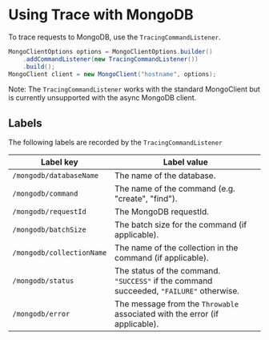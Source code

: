 # Using Trace with MongoDB

To trace requests to MongoDB, use the `TracingCommandListener`.

```java
MongoClientOptions options = MongoClientOptions.builder()
    .addCommandListener(new TracingCommandListener())
    .build();
MongoClient client = new MongoClient("hostname", options);
```

Note: The `TracingCommandListener` works with the standard MongoClient but is currently unsupported with the async MongoDB client.

## Labels
The following labels are recorded by the `TracingCommandListener`

| Label key                | Label value                                                                             |
|--------------------------|-----------------------------------------------------------------------------------------|
|`/mongodb/databaseName`   | The name of the database.                                                               |
|`/mongodb/command`        | The name of the command (e.g. "create", "find").                                        |
|`/mongodb/requestId`      | The MongoDB requestId.                                                                  |
|`/mongodb/batchSize`      | The batch size for the command (if applicable).                                         |
|`/mongodb/collectionName` | The name of the collection in the command (if applicable).                              |
|`/mongodb/status`         | The status of the command. `"SUCCESS"` if the command succeeded, `"FAILURE"` otherwise. |
|`/mongodb/error`          | The message from the `Throwable` associated with the error (if applicable).             |

